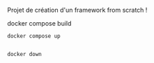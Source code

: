 Projet de création d'un framework from scratch !
   
   
   
   
   docker compose build


    docker compose up


    docker down
